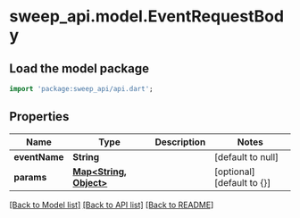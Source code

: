 # sweep_api.model.EventRequestBody

## Load the model package
```dart
import 'package:sweep_api/api.dart';
```

## Properties
Name | Type | Description | Notes
------------ | ------------- | ------------- | -------------
**eventName** | **String** |  | [default to null]
**params** | [**Map&lt;String, Object&gt;**](Object.md) |  | [optional] [default to {}]

[[Back to Model list]](../README.md#documentation-for-models) [[Back to API list]](../README.md#documentation-for-api-endpoints) [[Back to README]](../README.md)


